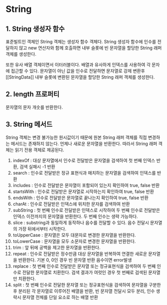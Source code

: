 # String
## 1. String 생성자 함수
표준빌트인 객체인 String 객체는 생성자 함수 객체다. String 생성자 함수에 인수를 전달하지 않고 new 연산자와 함께 호출하면 내부 슬롯에 빈 문자열을 할당한 String 래퍼 객체를 생성한다.

또한 유사 배열 객체이면서 이터러블이다. 배열과 유사하게 인덱스를 사용하여 각 문자에 접근할 수 있다. 문자열이 아닌 값을 인수로 전달하면 문자열로 강제 변환후 [[StringData]] 내부 슬롯에 변환된 문자열을 할당한 String 래퍼 객체를 생성한다.

## 2. length 프로퍼티
문자열의 문자 개숫를 반환한다.

## 3. String 메서드
String 객체는 변경 불가능한 원시값이기 때문에 원본 String 래퍼 객체를 직접 변경하는 메서드는 존재하지 않는다. 언제나 새로운 문자열을 반환한다. 따라서 String 래퍼 객체는 읽기 전용 객체로 제공된다.

1) indexOf : 대상 문자열에서 인수로 전달받은 문자열을 검색하여 첫 번째 인덱스 반환, 검색 실패시 -1 반환
2) search : 인수로 전달받은 정규 표현식과 매치하는 문자열을 검색하여 인덱스를 반환
3) includes : 인수로 전달받은 문자열이 포함되어 있는지 확인하여 true, false 반환
4) startsWith : 인수로 전달받은 문자열로 시작하는지 확인하여 true, false 반환
5) endsWith : 인수로 전달받은 문자열로 끝나는지 확인하여 true, false 반환
6) charAt : 인수로 전달받은 인덱스에 위치한 문자를 검색하여 반환
7) subString : 첫 번째 인수로 전달받은 인덱스로 시작하여 두 번째 인수로 전달받은 인덱스 이전까지의 문자열을 반환한다. 두 번째 인수는 생략 가능하다.
8) slice : substring과 동일하게 동작하나 음수를 전달할 수 있다. 음수 전달시 문자열의 가장 뒤에서부터 시작한다.
9) toUpperCase : 문자열은 모두 대문자로 변경한 문자열을 반환한다.
10) toLowerCase : 문자열을 모두 소문자로 변경한 문자열을 반환한다.
11) trim : 앞 뒤에 공백을 제고한 문자열을 반환한다.
12) repeat : 인수로 전달받은 정수만큼 대상 문자열을 반복하여 연결한 새로운 문자열을 반환한다. 기본 0, 0인 경우 빈 문자열 반환 음수이면 error발생
13) replace : 첫 번째 인수로 전달받은 문자열 또는 정규표현식을 검색하여 두 번째 인수로 전달한 문자열로 치환한다. 검색 결과가 여럿인 경우 첫 번째로 검색된 문자열만 치환한다.
14) split : 첫 번째 인수로 전달한 문자열 또는 정규표현식을 검색하여 문자열을 구분한 후 분리된 각 문자열로 이루어진 배열을 반환, 빈 문자열 전달시 모두 분리, 인수 생략시 문자열 전체를 단일 요소로 하는 배열 반환